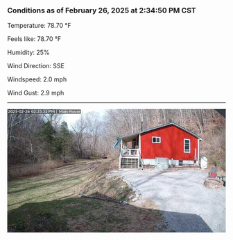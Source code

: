 ### Conditions as of February 26, 2025 at 2:34:50 PM CST 

Temperature: 78.70 &deg;F

Feels like: 78.70 &deg;F

Humidity: 25%

Wind Direction: SSE

Windspeed: 2.0 mph

Wind Gust: 2.9 mph

---

<img src="./images/latest.jpeg"/>

